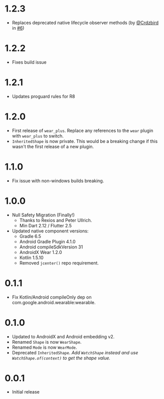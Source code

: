 # 1.2.3

- Replaces deprecated native lifecycle observer methods (by [@Crdzbird](https://github.com/Crdzbird) in [#6](https://github.com/Rexios80/wear_plus/pull/6))

# 1.2.2

- Fixes build issue

# 1.2.1

- Updates proguard rules for R8

# 1.2.0

- First release of `wear_plus`. Replace any references to the `wear` plugin with `wear_plus` to switch.
- `InheritedShape` is now private. This would be a breaking change if this wasn't the first release of a new plugin.

# 1.1.0

- Fix issue with non-windows builds breaking.

# 1.0.0

- Null Safety Migration (Finally!)
  - Thanks to Rexios and Peter Ullrich.
  - Min Dart 2.12 / Flutter 2.5
- Updated native component versions:
  - Gradle 6.5
  - Android Gradle Plugin 4.1.0
  - Android compileSdkVersion 31
  - AndroidX Wear 1.2.0
  - Kotlin 1.5.10
  - Removed `jcenter()` repo requirement.

# 0.1.1

- Fix Kotlin/Android compileOnly dep on com.google.android.wearable:wearable.

# 0.1.0

- Updated to AndroidX and Android embedding v2.
- Renamed `Shape` is now `WearShape`.
- Renamed `Mode` is now `WearMode`.
- Deprecated `InheritedShape`.
  _Add `WatchShape` instead and use `WatchShape.of(context)` to get the shape value._

# 0.0.1

- Initial release
